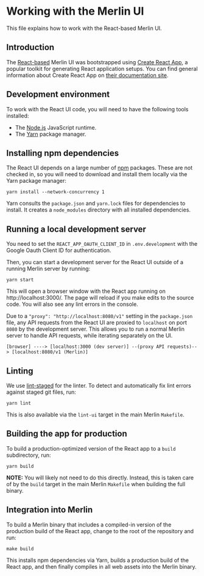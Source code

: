 # Working with the Merlin UI

This file explains how to work with the React-based Merlin UI.

## Introduction

The [React-based](https://reactjs.org/) Merlin UI was bootstrapped using [Create React App](https://github.com/facebook/create-react-app), a popular toolkit for generating React application setups. You can find general information about Create React App on [their documentation site](https://create-react-app.dev/).

## Development environment

To work with the React UI code, you will need to have the following tools installed:

- The [Node.js](https://nodejs.org/) JavaScript runtime.
- The [Yarn](https://yarnpkg.com/) package manager.

## Installing npm dependencies

The React UI depends on a large number of [npm](https://www.npmjs.com/) packages. These are not checked in, so you will need to download and install them locally via the Yarn package manager:

    yarn install --network-concurrency 1

Yarn consults the `package.json` and `yarn.lock` files for dependencies to install. It creates a `node_modules` directory with all installed dependencies.

## Running a local development server

You need to set the `REACT_APP_OAUTH_CLIENT_ID` in `.env.development` with the Google Oauth Client ID for authentication.

Then, you can start a development server for the React UI outside of a running Merlin server by running:

    yarn start

This will open a browser window with the React app running on http://localhost:3000/. The page will reload if you make edits to the source code. You will also see any lint errors in the console.

Due to a `"proxy": "http://localhost:8080/v1"` setting in the `package.json` file, any API requests from the React UI are proxied to `localhost` on port `8080` by the development server. This allows you to run a normal Merlin server to handle API requests, while iterating separately on the UI.

    [browser] ----> [localhost:3000 (dev server)] --(proxy API requests)--> [localhost:8080/v1 (Merlin)]

## Linting

We use [lint-staged](https://github.com/okonet/lint-staged) for the linter. To detect and automatically fix lint errors against staged git files, run:

    yarn lint

This is also available via the `lint-ui` target in the main Merlin `Makefile`.

## Building the app for production

To build a production-optimized version of the React app to a `build` subdirectory, run:

    yarn build

**NOTE:** You will likely not need to do this directly. Instead, this is taken care of by the `build` target in the main Merlin `Makefile` when building the full binary.

## Integration into Merlin

To build a Merlin binary that includes a compiled-in version of the production build of the React app, change to the root of the repository and run:

    make build

This installs npm dependencies via Yarn, builds a production build of the React app, and then finally compiles in all web assets into the Merlin binary.
